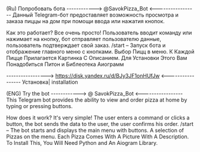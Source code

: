(Ru) Попробовать бота ------------>   @SavokPizza_Bot <-----------------
Данный Telegram-бот предоставляет возможность просмотра и заказа пиццы на дом при помощи ввода или нажатия кнопок.

Как это работает?
Все очень просто! Пользователь вводит команду или нажимает на кнопку, бот отправляет пользователю данные, пользователь подтверждает свой заказ.
/start – Запуск бота и отображение главного меню с кнопками.
Выбор Пицц в меню.
К Каждой Пицце Прилагается Картинка С Описанием.
Для Установки Этого Вам Понадобиться Питон и Библеотека Аиограмм


----------------->   https://disk.yandex.ru/d/BJy3JF1onHUfJw       <----------------- Установка| installation

(ENG)
Try the bot ------------> @ SavokPizza_Bot <-----------------
This Telegram bot provides the ability to view and order pizza at home by typing or pressing buttons.

How does it work?
It's very simple! The user enters a command or clicks a button, the bot sends the data to the user, the user confirms his order.
/start – The bot starts and displays the main menu with buttons.
A selection of Pizzas on the menu.
Each Pizza Comes With A Picture With A Description.
To Install This, You Will Need Python and An Aiogram Library.
